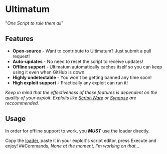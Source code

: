 # Ultimatum
"*One Script to rule them all*"
## Features
- **Open-source** - Want to contribute to Ultimatum? Just submit a pull request!
- **Auto-updates** - No need to reset the script to receive updates!
- **Offline support** - Ultimatum automatically caches itself so you can keep using it even when GitHub is down.
- **Highly undetectable** - You won't be getting banned any time soon!
- **High exploit support** - Practically any exploit can run it!

*Keep in mind that the effectiveness of these features is dependent on the quality of your exploit. Exploits like [Script-Ware](https://script-ware.com) or [Synapse](https://x.synapse.to) are reccommended.*
## Usage
In order for offline support to work, you ***MUST*** use the loader directly.

Copy the [loader](/blob/main/Loader.lua), paste it in your exploit's script editor, press Execute and enjoy!
##Commands, 
*None at the moment, I'm working on that...*
